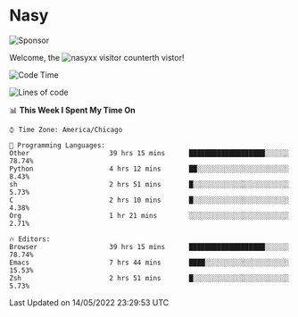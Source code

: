 # Nasy

<!--
<p align="center">
<img height="200" src="https://github-readme-stats.vercel.app/api?username=nasyxx&count_private=true&show_icons=true&theme=dracula&include_all_commits=true"/>
<img height="200" src="https://github-readme-stats.vercel.app/api/top-langs/?username=nasyxx&theme=dracula&hide=html,jupyter+notebook&count_private=true&show_icons=true"/>
</p>

  
----------------
-->

![Sponsor](https://img.shields.io/static/v1.svg?label=Sponsor&message=%E2%9D%A4&logo=GitHub&style=flat&color=pink)
 
Welcome, the ![nasyxx visitor counter](https://count.getloli.com/get/@nasyxx?theme=rule34)th vistor!
 
<!--START_SECTION:waka-->
![Code Time](http://img.shields.io/badge/Code%20Time-2%2C382%20hrs%2010%20mins-blue)

![Lines of code](https://img.shields.io/badge/From%20Hello%20World%20I%27ve%20Written-5%20Million%20lines%20of%20code-blue)

📊 **This Week I Spent My Time On** 

```text
⌚︎ Time Zone: America/Chicago

💬 Programming Languages: 
Other                    39 hrs 15 mins      ███████████████████░░░░░░   78.74% 
Python                   4 hrs 12 mins       ██░░░░░░░░░░░░░░░░░░░░░░░   8.43% 
sh                       2 hrs 51 mins       █░░░░░░░░░░░░░░░░░░░░░░░░   5.73% 
C                        2 hrs 10 mins       █░░░░░░░░░░░░░░░░░░░░░░░░   4.38% 
Org                      1 hr 21 mins        ░░░░░░░░░░░░░░░░░░░░░░░░░   2.71%

🔥 Editors: 
Browser                  39 hrs 15 mins      ███████████████████░░░░░░   78.74% 
Emacs                    7 hrs 44 mins       ████░░░░░░░░░░░░░░░░░░░░░   15.53% 
Zsh                      2 hrs 51 mins       █░░░░░░░░░░░░░░░░░░░░░░░░   5.73%

```


 Last Updated on 14/05/2022 23:29:53 UTC
<!--END_SECTION:waka-->

<!-- ![visitors](https://visitor-badge.laobi.icu/badge?page_id=nasyxx.nasyxx) -->
